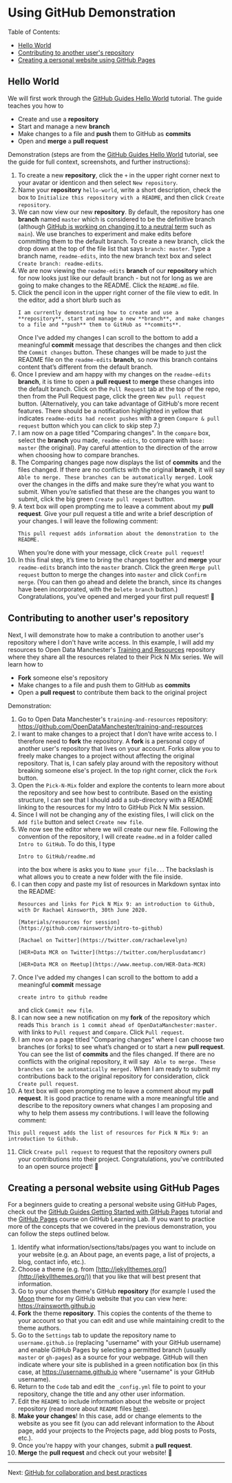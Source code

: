 # Using GitHub Demonstration

Table of Contents:
- [Hello World](#hello-world)
- [Contributing to another user's repository](#contributing-to-another-users-repository)
- [Creating a personal website using GitHub Pages](#creating-a-personal-website-using-github-pages)


## Hello World

We will first work through the [GitHub Guides Hello World](https://guides.github.com/activities/hello-world/) tutorial. The guide teaches you how to 
- Create and use a **repository**
- Start and manage a new **branch**
- Make changes to a file and **push** them to GitHub as **commits**
- Open and **merge** a **pull request**

Demonstration (steps are from the [GitHub Guides Hello World](https://guides.github.com/activities/hello-world/) tutorial, see the guide for full context, screenshots, and further instructions):
1. To create a new **repository**, click the `+` in the upper right corner next to your avatar or identicon and then select `New repository`.
2. Name your **repository** `hello-world`, write a short description, check the box to `Initialize this repository with a README`, and then click `Create repository`.
3. We can now view our new **repository**. By default, the repository has one **branch** named `master` which is considered to be the definitive branch (although [GitHub is working on changing it to a neutral term](https://www.bbc.co.uk/news/technology-53050955) such as `main`). We use branches to experiment and make edits before committing them to the default branch. To create a new branch, click the drop down at the top of the file list that says `branch: master`. Type a branch name, `readme-edits`, into the new branch text box and select `Create branch: readme-edits`.
4. We are now viewing the `readme-edits` **branch** of our **repository** which for now looks just like our default branch - but not for long as we are going to make changes to the README. Click the `README.md` file.
5. Click the pencil icon in the upper right corner of the file view to edit. In the editor, add a short blurb such as
   ```
   I am currently demonstrating how to create and use a **repository**, start and manage a new **branch**, and make changes to a file and **push** them to GitHub as **commits**.
   ```
   Once I've added my changes I can scroll to the bottom to add a meaningful **commit** message that describes the changes and then click the `Commit changes` button. These changes will be made to just the README file on the `readme-edits` **branch**, so now this branch contains content that’s different from the default branch.
6. Once I preview and am happy with my changes on the `readme-edits` **branch**, it is time to open a **pull request** to **merge** these changes into the default branch. Click on the `Pull Request` tab at the top of the repo, then from the Pull Request page, click the green `New pull request` button. (Alternatively, you can take advantage of GitHub's more recent features. There should be a notification highlighted in yellow that indicates `readme-edits had recent pushes` with a green `Compare & pull request` button which you can click to skip step 7.)
7. I am now on a page titled "Comparing changes". In the `compare` box, select the **branch** you made, `readme-edits`, to compare with `base: master` (the original). Pay careful attention to the direction of the arrow when choosing how to compare branches.
8. The Comparing changes page now displays the list of **commits** and the files changed. If there are no conflicts with the original **branch**, it will say ` Able to merge. These branches can be automatically merged.` Look over the changes in the diffs and make sure they’re what you want to submit. When you’re satisfied that these are the changes you want to submit, click the big green `Create pull request` button. 
9. A text box will open prompting me to leave a comment about my **pull request**. Give your pull request a title and write a brief description of your changes. I will leave the following comment:
   ```
   This pull request adds information about the demonstration to the README.
   ```
   When you’re done with your message, click `Create pull request`!
10. In this final step, it’s time to bring the changes together and **merge** your `readme-edits` branch into the `master` branch. Click the green `Merge pull request` button to merge the changes into `master` and click `Confirm merge`. (You can then go ahead and delete the branch, since its changes have been incorporated, with the `Delete branch` button.) Congratulations, you've opened and merged your first pull request! :tada:


## Contributing to another user's repository

Next, I will demonstrate how to make a contribution to another user's repository where I don't have write access. In this example, I will add my resources to Open Data Manchester's [Training and Resources](https://github.com/OpenDataManchester/training-and-resources) repository where they share all the resources related to their Pick N Mix series. We will learn how to 
- **Fork** someone else's repository
- Make changes to a file and push them to GitHub as **commits**
- Open a **pull request** to contribute them back to the original project 

Demonstration:
1. Go to Open Data Manchester's `training-and-resources` repository: https://github.com/OpenDataManchester/training-and-resources
2. I want to make changes to a project that I don’t have write access to. I therefore need to **fork** the repository. A **fork** is a personal copy of another user's repository that lives on your account. Forks allow you to freely make changes to a project without affecting the original repository. That is, I can safely play around with the repository without breaking someone else's project. In the top right corner, click the `Fork` button.
3. Open the `Pick-N-Mix` folder and explore the contents to learn more about the repository and see how best to contribute. Based on the existing structure, I can see that I should add a sub-directory with a README linking to the resources for my Intro to GitHub Pick N Mix session. 
3. Since I will not be changing any of the existing files, I will click on the `Add file` button and select `Create new file`.
4. We now see the editor where we will create our new file. Following the convention of the repository, I will create `readme.md` in a folder called `Intro to GitHub`. To do this, I type  
   ```
   Intro to GitHub/readme.md
   ```  
   into the box where is asks you to `Name your file..`. The backslash is what allows you to create a new folder with the file inside.
6. I can then copy and paste my list of resources in Markdown syntax into the README:
   ```
   Resources and links for Pick N Mix 9: an introduction to Github, with Dr Rachael Ainsworth, 30th June 2020.
   
   [Materials/resources for session](https://github.com/rainsworth/intro-to-github)
   
   [Rachael on Twitter](https://twitter.com/rachaelevelyn)
   
   [HER+Data MCR on Twitter](https://twitter.com/herplusdatamcr)
   
   [HER+Data MCR on Meetup](https://www.meetup.com/HER-Data-MCR)
   ```
7. Once I've added my changes I can scroll to the bottom to add a meaningful **commit** message 
   ```
   create intro to github readme
   ``` 
   and click `Commit new file`.
8. I can now see a new notification on my **fork** of the repository which reads `This branch is 1 commit ahead of OpenDataManchester:master.` with links to `Pull request` and `Compare`. Click `Pull request`. 
9. I am now on a page titled "Comparing changes" where I can choose two branches (or forks) to see what’s changed or to start a new **pull request**. You can see the list of **commits** and the files changed. If there are no conflicts with the original repository, it will say ` Able to merge. These branches can be automatically merged.` When I am ready to submit my contributions back to the original repository for consideration, click `Create pull request`. 
10. A text box will open prompting me to leave a comment about my **pull request**. It is good practice to rename with a more meaningful title and describe to the repository owners what changes I am proposing and why to help them assess my contributions. I will leave the following comment: 
   ```
   This pull request adds the list of resources for Pick N Mix 9: an introduction to Github.
   ```
11. Click `Create pull request` to request that the repository owners pull your contributions into their project. Congratulations, you've contributed to an open source project! :tada:


## Creating a personal website using GitHub Pages

For a beginners guide to creating a personal website using GitHub Pages, check out the [GitHub Guides Getting Started with GitHub Pages](https://guides.github.com/features/pages/) tutorial and the [GitHub Pages](https://lab.github.com/githubtraining/github-pages) course on GitHub Learning Lab. If you want to practice more of the concepts that we covered in the previous demonstration, you can follow the steps outlined below.

1. Identify what information/sections/tabs/pages you want to include on your website (e.g. an About page, an events page, a list of projects, a blog, contact info, etc.).
2. Choose a theme (e.g. from [http://jekyllthemes.org/](http://jekyllthemes.org/)) that you like that will best present that information.
3. Go to your chosen theme's GitHub **repository** (for example I used the [Moon](https://github.com/TaylanTatli/Moon) theme for my GitHub website that you can view here: https://rainsworth.github.io
4. **Fork** the theme **repository**. This copies the contents of the theme to your account so that you can edit and use while maintaining credit to the theme authors.
5. Go to the `Settings` tab to update the repository name to `username.github.io` (replacing "username" with your GitHub username) and enable GitHub Pages by selecting a permitted branch (usually `master` or `gh-pages`) as a source for your webpage. GitHub will then indicate where your site is published in a green notification box (in this case, at https://username.github.io where "username" is your GitHub username).
6. Return to the `Code` tab and edit the `_config.yml` file to point to your repository, change the title and any other user information.
7. Edit the `README` to include information about the website or project repository (read more about `README` files [here](https://help.github.com/articles/about-readmes/)).
8. **Make your changes**! In this case, add or change elements to the website as you see fit (you can add relevant information to the About page, add your projects to the Projects page, add blog posts to Posts, etc.). 
9. Once you're happy with your changes, submit a **pull request**. 
10. **Merge** the **pull request** and check out your website! :tada:

---

Next: [GitHub for collaboration and best practices](06_Collaboration.md)

